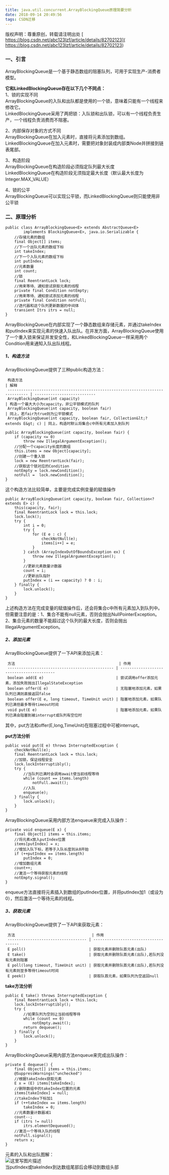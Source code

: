 ```yaml
---
title: java.util.concurrent.ArrayBlockingQueue原理简要分析
date: 2018-09-14 20:49:56
tags: CSDN迁移
---
```

 版权声明：尊重原创，转载请注明出处 [ https://blog.csdn.net/abc123lzf/article/details/82702123]( https://blog.csdn.net/abc123lzf/article/details/82702123)   
  ### 一、引言

 ArrayBlockingQueue是一个基于静态数组的阻塞队列，可用于实现生产-消费者模型。

 **它和LinkedBlockingQueue存在以下几个不同点：**   
 1、锁的实现不同   
 ArrayBlockingQueue的入队和出队都是使用的一个锁，意味着只能有一个线程来修改它。   
 LinkedBlockingQueue采用了两把锁：入队锁和出队锁，可以有一个线程负责生产，一个线程负责消费而不阻塞。

 2、内部保存对象的方式不同   
 ArrayBlockingQueue在加入元素时，直接将元素添加到数组。   
 LinkedBlockingQueue在加入元素时，需要把对象封装成内部类Node并拼接到链表尾部。

 3、构造阶段   
 ArrayBlockingQueue在构造阶段必须指定队列最大长度   
 LinkedBlockingQueue在构造阶段无须指定最大长度（默认最大长度为Integer.MAX_VALUE）

 4、锁的公平   
 ArrayBlockingQueue可以实现公平锁，而LinkedBlockingQueue则只能使用非公平锁

 
### 二、原理分析

 
```
public class ArrayBlockingQueue<E> extends AbstractQueue<E>
        implements BlockingQueue<E>, java.io.Serializable {
    //存储元素的数组
    final Object[] items;
    //下一个出队元素的数组下标
    int takeIndex;
    //下一个入队元素的数组下标
    int putIndex;
    //元素数量
    int count;
    //锁
    final ReentrantLock lock;
    //用来等待、通知尝试获取元素的线程
    private final Condition notEmpty;
    //用来等待、通知尝试添加元素的线程
    private final Condition notFull;
    //迭代器和这个队列更新数据的中间体
    transient Itrs itrs = null;
}
```
 ArrayBlockingQueue在内部实现了一个静态数组来存储元素，并通过takeIndex和putIndex来实现元素的快速入队出队。在并发方面，ArrayBlockingQueue使用了一个重入锁来保证并发安全性，和LinkedBlockingQueue一样采用两个Condition用来通知入队出队线程。

 
##### 1、构造方法

 ArrayBlockingQueue提供了三种public构造方法：

 
     构造方法                                                                            | 解释                         
     ------------------------------------------------------------------------------- | --------------------------- 
     ArrayBlockingQueue(int capacity)                                                | 构造一个最大大小为capacity，非公平锁模式的队列
     ArrayBlockingQueue(int capacity, boolean fair)                                  | 同上，若fair为true则为公平锁模式       
     ArrayBlockingQueue(int capacity, boolean fair, Collection&lt;? extends E&gt; c) | 同上，构造时默认将集合c中所有元素加入到队列     

 

 
```
public ArrayBlockingQueue(int capacity, boolean fair) {
    if (capacity <= 0)
        throw new IllegalArgumentException();
    //分配一个capacity长度的数组
    this.items = new Object[capacity];
    //创建一个重入锁
    lock = new ReentrantLock(fair);
    //获取这个锁对应的Condition
    notEmpty = lock.newCondition();
    notFull =  lock.newCondition();
}
```
 这个构造方法比较简单，主要是完成实例变量的赋值操作

 
```
public ArrayBlockingQueue(int capacity, boolean fair, Collection<? extends E> c) {
    this(capacity, fair);
    final ReentrantLock lock = this.lock;
    lock.lock();
    try {
        int i = 0;
        try {
            for (E e : c) {
                checkNotNull(e);
                items[i++] = e;
            }
        } catch (ArrayIndexOutOfBoundsException ex) {
            throw new IllegalArgumentException();
        }
        //更新元素数量计数器
        count = i;
        //更新出队指针
        putIndex = (i == capacity) ? 0 : i;
    } finally {
        lock.unlock();
    }
}
```
 上述构造方法在完成变量的赋值操作后，还会将集合c中所有元素加入到队列中。但需要注意的是：1、集合不能有null元素，否则会抛出NullPointerException。2、集合元素的数量不能超过这个队列的最大长度，否则会抛出IllegalArgumentException。

 
##### 2、添加元素

 ArrayBlockingQueue提供了一下API来添加元素：

 
     方法                                              | 作用                                       
     ----------------------------------------------- | ----------------------------------------- 
     boolean add(E e)                                | 尝试调用offer添加元素，添加失败抛出IllegalStateException
     boolean offer(E e)                              | 无阻塞地添加元素，如果队列已满则直接返回false                
     boolean offer(E e, long timeout, TimeUnit unit) | 阻塞地添加元素，如果队列已满但最多等待timeout时间             
     void put(E e)                                   | 阻塞地添加元素，如果队列已满会阻塞到被interrupt或队列有空位时      

 其中，put方法和offer(E,long,TimeUnit)在阻塞过程中可被interrupt。   
   
 **put方法分析**

 
```
public void put(E e) throws InterruptedException {
    checkNotNull(e);
    final ReentrantLock lock = this.lock;
    //加锁，保证线程安全
    lock.lockInterruptibly();
    try {
        //当队列已满时会调用await使当前线程等待
        while (count == items.length)
            notFull.await();
        //入队
        enqueue(e);
    } finally {
        lock.unlock();
    }
}
```
 ArrayBlockingQueue采用内部方法enqueue来完成入队操作：

 
```
private void enqueue(E x) {
    final Object[] items = this.items;
    //将元素x放入putIndex位置
    items[putIndex] = x;
    //增加入队下标，若等于入队长度则从0开始
    if (++putIndex == items.length)
        putIndex = 0;
    //增加数组元素
    count++;
    //激活一个等待获取元素的线程
    notEmpty.signal();
}
```
 enqueue方法直接将元素插入到数组的putIndex位置，并将putIndex加1（或设为0），然后激活一个等待元素的线程。

 
##### 3、获取元素

 ArrayBlockingQueue提供了一下API来获取元素：

 
     方法                                  | 作用                                   
     ----------------------------------- | ------------------------------------- 
     E poll()                            | 获取元素并删除队首元素(出队)                      
     E take()                            | 获取元素并删除队首元素(出队),若队列没有元素则阻塞           
     E poll(long timeout, TimeUnit unit) | 获取元素并删除队首元素(出队),若队列没有元素则至多等待timeout时间
     E peek()                            | 获取队首元素，如果队列为空返回null                  

 **take方法分析**

 
```
public E take() throws InterruptedException {
    final ReentrantLock lock = this.lock;
    lock.lockInterruptibly();
    try {
        //如果队列为空则让当前线程等待
        while (count == 0)
            notEmpty.await();
        return dequeue();
    } finally {
        lock.unlock();
    }
}
```
 ArrayBlockingQueue采用内部方法enqueue来完成出队操作：

 
```
private E dequeue() {
    final Object[] items = this.items;
    @SuppressWarnings("unchecked")
    //根据takeIndex获取元素
    E x = (E) items[takeIndex];
    //删除数组中的takeIndex位置的元素
    items[takeIndex] = null;
    //takeIndex下标加1
    if (++takeIndex == items.length)
        takeIndex = 0;
    //元素数量计数器减1
    count--;
    if (itrs != null)
        itrs.elementDequeued();
    //激活一个等待入队的线程
    notFull.signal();
    return x;
}
```
 元素的入队和出队图解：   
 ![这里写图片描述](https://img-blog.csdn.net/2018091421034114?watermark/2/text/aHR0cHM6Ly9ibG9nLmNzZG4ubmV0L2FiYzEyM2x6Zg==/font/5a6L5L2T/fontsize/400/fill/I0JBQkFCMA==/dissolve/70)   
 当putIndex或takeIndex到达数组尾部后会移动到数组头部

   
  